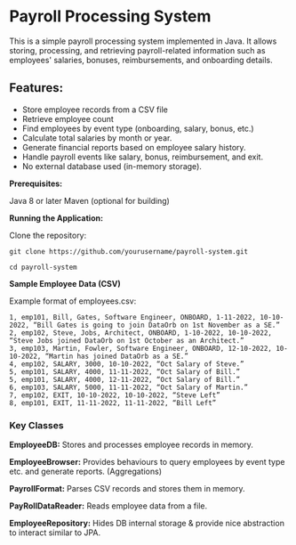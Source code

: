 # **Payroll Processing System**

This is a simple payroll processing system implemented in Java. It allows storing, processing, and retrieving payroll-related information such as employees' salaries, bonuses, reimbursements, and onboarding details.

## **Features:**


* Store employee records from a CSV file
* Retrieve employee count
* Find employees by event type (onboarding, salary, bonus, etc.)
* Calculate total salaries by month or year.
* Generate financial reports based on employee salary history.
* Handle payroll events like salary, bonus, reimbursement, and exit.
* No external database used (in-memory storage).



**Prerequisites:**

Java 8 or later
Maven (optional for building)

**Running the Application:**

Clone the repository:
```
git clone https://github.com/yourusername/payroll-system.git

cd payroll-system
```



**Sample Employee Data (CSV)**

Example format of employees.csv:
```
1, emp101, Bill, Gates, Software Engineer, ONBOARD, 1-11-2022, 10-10-2022, “Bill Gates is going to join DataOrb on 1st November as a SE.”
2, emp102, Steve, Jobs, Architect, ONBOARD, 1-10-2022, 10-10-2022, “Steve Jobs joined DataOrb on 1st October as an Architect.”
3, emp103, Martin, Fowler, Software Engineer, ONBOARD, 12-10-2022, 10-10-2022, “Martin has joined DataOrb as a SE.”
4, emp102, SALARY, 3000, 10-10-2022, “Oct Salary of Steve.”
5, emp101, SALARY, 4000, 11-11-2022, “Oct Salary of Bill.”
5, emp101, SALARY, 4000, 12-11-2022, “Oct Salary of Bill.”
6, emp103, SALARY, 5000, 11-11-2022, “Oct Salary of Martin.”
7, emp102, EXIT, 10-10-2022, 10-10-2022, “Steve Left”
8, emp101, EXIT, 11-11-2022, 11-11-2022, “Bill Left”
````

### **Key Classes**

**EmployeeDB:** Stores and processes employee records in memory.

**EmployeeBrowser:** Provides behaviours to query employees by event type etc. and generate reports. (Aggregations)

**PayrollFormat:** Parses CSV records and stores them in memory.

**PayRollDataReader:** Reads employee data from a file.

**EmployeeRepository:** Hides DB internal storage & provide nice abstraction to interact similar to JPA.